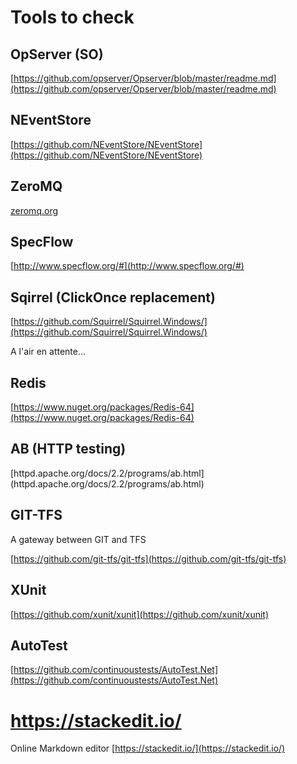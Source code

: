 # Tools to check 

## OpServer (SO)

[https://github.com/opserver/Opserver/blob/master/readme.md](https://github.com/opserver/Opserver/blob/master/readme.md)

## NEventStore

[https://github.com/NEventStore/NEventStore](https://github.com/NEventStore/NEventStore)

## ZeroMQ

[zeromq.org](zeromq.org)

## SpecFlow

[http://www.specflow.org/#](http://www.specflow.org/#)

## Sqirrel (ClickOnce replacement)

[https://github.com/Squirrel/Squirrel.Windows/](https://github.com/Squirrel/Squirrel.Windows/)

A l'air en attente...

## Redis

[https://www.nuget.org/packages/Redis-64](https://www.nuget.org/packages/Redis-64)

## AB (HTTP testing)

[httpd.apache.org/docs/2.2/programs/ab.html] (httpd.apache.org/docs/2.2/programs/ab.html)

## GIT-TFS

A gateway between GIT and TFS

[https://github.com/git-tfs/git-tfs](https://github.com/git-tfs/git-tfs)


## XUnit

[https://github.com/xunit/xunit](https://github.com/xunit/xunit)

## AutoTest

[https://github.com/continuoustests/AutoTest.Net](https://github.com/continuoustests/AutoTest.Net)

# https://stackedit.io/

Online Markdown editor [https://stackedit.io/](https://stackedit.io/)
